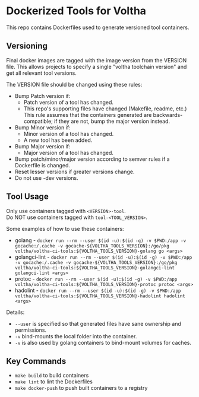 # Dockerized Tools for Voltha

This repo contains Dockerfiles used to generate versioned tool containers.

## Versioning

Final docker images are tagged with the image version from the VERSION file.  This allows projects to specify a single "voltha toolchain version" and get all relevant tool versions.

The VERSION file should be changed using these rules:

* Bump Patch version if:
  * Patch version of a tool has changed.
  * This repo's supporting files have changed (Makefile, readme, etc.)  This rule assumes that the containers generated are backwards-compatible; if they are not, bump the major version instead.
* Bump Minor version if:
  * Minor version of a tool has changed.
  * A new tool has been added.
* Bump Major version if:
  * Major version of a tool has changed.
* Bump patch/minor/major version according to semver rules if a Dockerfile is changed.
* Reset lesser versions if greater versions change.
* Do not use -dev versions.

## Tool Usage

Only use containers tagged with `<VERSION>-tool`.<br/>
Do NOT use containers tagged with `tool-<TOOL_VERSION>`.

Some examples of how to use these containers:

* golang -
  `docker run --rm --user $(id -u):$(id -g) -v $PWD:/app -v gocache:/.cache -v gocache-${VOLTHA_TOOLS_VERSION}:/go/pkg voltha/voltha-ci-tools:${VOLTHA_TOOLS_VERSION}-golang go <args>`
* golangci-lint -
  `docker run --rm --user $(id -u):$(id -g) -v $PWD:/app -v gocache:/.cache -v gocache-${VOLTHA_TOOLS_VERSION}:/go/pkg voltha/voltha-ci-tools:${VOLTHA_TOOLS_VERSION}-golangci-lint golangci-lint <args>`
* protoc -
  `docker run --rm --user $(id -u):$(id -g) -v $PWD:/app voltha/voltha-ci-tools:${VOLTHA_TOOLS_VERSION}-protoc protoc <args>`
* hadolint -
  `docker run --rm --user $(id -u):$(id -g) -v $PWD:/app voltha/voltha-ci-tools:${VOLTHA_TOOLS_VERSION}-hadolint hadolint <args>`

Details:

* `--user` is specified so that generated files have sane ownership and permissions.
* `-v` bind-mounts the local folder into the container.
* `-v` is also used by golang containers to bind-mount volumes for caches.

## Key Commands

* `make build` to build containers
* `make lint` to lint the Dockerfiles
* `make docker-push` to push built containers to a registry
